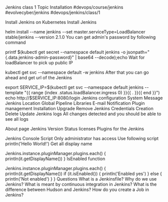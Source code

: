 
Jenkins class 1
Topic Installation
#devops/course/jenkins #evolvecyber/jenkins #devops/jenkins/class/1

Install Jenkins on Kubernetes
Install Jenkins

helm install --name jenkins  --set master.serviceType=LoadBalancer stable/jenkins --version 2.1.0
You can get admin's password by following command

printf $(kubectl get secret --namespace default jenkins -o jsonpath="{.data.jenkins-admin-password}" | base64 --decode);echo
Wait for loadBalancer to pick up public IP

kubectl get svc --namespace default -w jenkins
After that you can go ahead and get url of the Jenkins

export SERVICE_IP=$(kubectl get svc --namespace default jenkins --template "{{ range (index .status.loadBalancer.ingress 0) }}{{ . }}{{ end }}")
echo http://$SERVICE_IP:8080/login
Jenkins configuration
System Message
Jenkins Location
Global Pipeline Libraries
E-mail Notification
Plugin management
Installation
Upgrade
Remove
Jenkins Credentials
Creation
Delete
Update
Jenkins logs
All changes detected and you should be able to see all logs

About page
Jenkins Version Status licenses Plugins for the Jenkins

Jenkins Console Script
Only administrator has access
Use following script println('Hello World!')
Get all display name

Jenkins.instance.pluginManager.plugins.each() {
  println(it.getDisplayName())
}
IsEnabled function

Jenkins.instance.pluginManager.plugins.each() {
  println(it.getDisplayName())
  if (it.isEnabled()) {
    println('Enabled yes')
  } else {
    println('Not enabled')
  }
}
Questions
What is a Jenkinsfile? Why do we use Jenkins? What is meant by continuous integration in Jenkins? What is the difference between Hudson and Jenkins? How do you create a Job in Jenkins?
